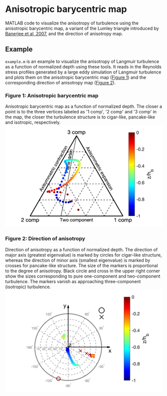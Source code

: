 # Anisotropic barycentric map

MATLAB code to visualize the anisotropy of turbulence using the anisotropic barycentric map, a variant of the Lumley triangle introduced by [Banerjee et al, 2007](https://doi.org/10.1080/14685240701506896), and the direction of anisotropy map.

## Example
`example.m` is an example to visualize the anisotropy of Langmuir turbulence as a function of normalized depth using these tools. It reads in the Reynolds stress profiles generated by a large eddy simulation of Langmuir turbulence and plots them on the anisotropic barycentric map ([Figure 1](#Figure-1-Anisotropic-barycentric-map)) and the corresponding direction of anisotropy map ([Figure 2](#Figure-2-Direction-of-anisotropy)).

### Figure 1: Anisotropic barycentric map
Anisotropic barycentric map as a function of normalized depth. The closer a point is to the three vertices labeled as '1 comp', '2 comp' and '3 comp' in the map, the closer the turbulence structure is to cigar-like, pancake-like and isotropic, respectively.
![](anisotropicBarycentricMap.png)

### Figure 2: Direction of anisotropy
Direction of anisotropy as a function of normalized depth. The direction of major axis (greatest eigenvalue) is marked by circles for cigar-like structure, whereas the direction of minor axis (smallest eigenvalue) is marked by crosses for pancake-like structure. The size of the markers is proportional to the degree of anisotropy. Black circle and cross in the upper right corner show the sizes corresponding to pure one-component and two-component turbulence.  The markers vanish as approaching three-component (isotropic) turbulence.
![](directionOfAnisotropy.png)
